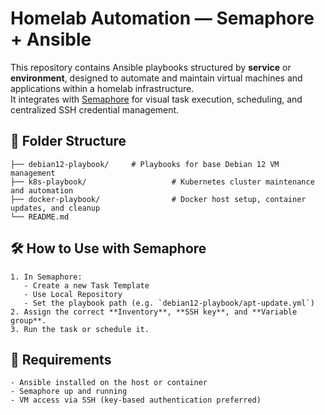 # Homelab Automation — Semaphore + Ansible

This repository contains Ansible playbooks structured by **service** or **environment**, designed to automate and maintain virtual machines and applications within a homelab infrastructure.  
It integrates with [Semaphore](https://github.com/ansible-semaphore/semaphore) for visual task execution, scheduling, and centralized SSH credential management.


## 📁 Folder Structure
```
├── debian12-playbook/     # Playbooks for base Debian 12 VM management
├── k8s-playbook/                   # Kubernetes cluster maintenance and automation
├── docker-playbook/                # Docker host setup, container updates, and cleanup
└── README.md
```

## 🛠 How to Use with Semaphore
```
1. In Semaphore:
   - Create a new Task Template
   - Use Local Repository
   - Set the playbook path (e.g. `debian12-playbook/apt-update.yml`)
2. Assign the correct **Inventory**, **SSH key**, and **Variable group**.
3. Run the task or schedule it.
```

## 📌 Requirements
```
- Ansible installed on the host or container
- Semaphore up and running
- VM access via SSH (key-based authentication preferred)
```
